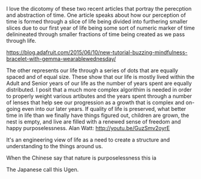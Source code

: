 I love the dicotomy of these two recent articles that portray the perecption and abstraction of time.
One article speaks about how our perception of time is formed through a slice of life being divided into furthering smaller slices due to our first year of life being some sort of numeric marker of time delinineated through smaller fractions of time being created as we pass through life.

https://blog.adafruit.com/2015/06/10/new-tutorial-buzzing-mindfulness-bracelet-with-gemma-wearablewednesday/

The other represents our life through a series of dots that are equally spaced and of equal size. These show that our life is mostly lived within the Adult and Senior years of our life as the number of years spent are equally distributed.
I posit that a much more complex algorithim is needed in order to properly weight various artibutes and the years spent through a number of lenses that help see our progression as a growth that is complex and on-going even into our later years.
If quality of life is preserved, what better time in life than we finally have things figured out, children are grown, the nest is empty, and live are filled with a renewed sense of freedom and happy purposelessness.
Alan Watt:
http://youtu.be/GuzSmv2oyrE

It's an engineering view of life as a need to create a structure and understanding to the things around us.

When the Chinese say that nature is purposelessness this ia 

The Japanese call this Ugen.
